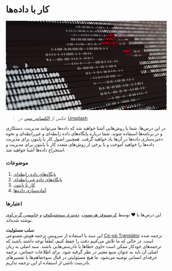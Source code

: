 <!--
CO_OP_TRANSLATOR_METADATA:
{
  "original_hash": "abc3309ab41bc5a7846f70ee1a055838",
  "translation_date": "2025-08-24T20:52:22+00:00",
  "source_file": "2-Working-With-Data/README.md",
  "language_code": "fa"
}
-->
# کار با داده‌ها

![عشق به داده](../../../translated_images/data-love.a22ef29e6742c852505ada062920956d3d7604870b281a8ca7c7ac6f37381d5a.fa.jpg)
> عکس از <a href="https://unsplash.com/@swimstaralex?utm_source=unsplash&utm_medium=referral&utm_content=creditCopyText">الکساندر سین</a> در <a href="https://unsplash.com/s/photos/data?utm_source=unsplash&utm_medium=referral&utm_content=creditCopyText">Unsplash</a>
  
در این درس‌ها، شما با روش‌هایی آشنا خواهید شد که داده‌ها می‌توانند مدیریت، دستکاری و در برنامه‌ها استفاده شوند. شما درباره پایگاه‌های داده رابطه‌ای و غیررابطه‌ای و نحوه ذخیره‌سازی داده‌ها در آن‌ها یاد خواهید گرفت. همچنین اصول کار با پایتون برای مدیریت داده‌ها را خواهید آموخت و با برخی از روش‌های متعدد کار با پایتون برای مدیریت و استخراج داده‌ها آشنا خواهید شد.

### موضوعات

1. [پایگاه‌های داده رابطه‌ای](05-relational-databases/README.md)
2. [پایگاه‌های داده غیررابطه‌ای](06-non-relational/README.md)
3. [کار با پایتون](07-python/README.md)
4. [آماده‌سازی داده‌ها](08-data-preparation/README.md)

### اعتبارها

این درس‌ها با ❤️ توسط [کریستوفر هریسون](https://twitter.com/geektrainer)، [دمیتری سوشنیکوف](https://twitter.com/shwars) و [جاسمین گرین‌اوی](https://twitter.com/paladique) نوشته شده‌اند.

**سلب مسئولیت**:  
این سند با استفاده از سرویس ترجمه هوش مصنوعی [Co-op Translator](https://github.com/Azure/co-op-translator) ترجمه شده است. در حالی که ما تلاش می‌کنیم دقت را حفظ کنیم، لطفاً توجه داشته باشید که ترجمه‌های خودکار ممکن است حاوی خطاها یا نادرستی‌هایی باشند. سند اصلی به زبان اصلی آن باید به عنوان منبع معتبر در نظر گرفته شود. برای اطلاعات حساس، ترجمه حرفه‌ای انسانی توصیه می‌شود. ما هیچ مسئولیتی در قبال سوءتفاهم‌ها یا تفسیرهای نادرست ناشی از استفاده از این ترجمه نداریم.